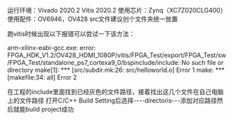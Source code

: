 运行环境：Vivado 2020.2
          Vitis 2020.2
使用芯片：Zynq（XC7Z020CLG400）
使用配件：OV6946，OV428
src文件建议创个文件夹统一放置



跑vitis时候出现以下报错可以尝试一下该方法：
 
arm-xilinx-eabi-gcc.exe: error: FPGA_HDK_V1.2/OV428_HDMI_1080P/vitis/FPGA_Test/export/FPGA_Test/sw/FPGA_Test/standalone_ps7_cortexa9_0/bspinclude/include: No such file or directory
 make[1]: *** [src/subdir.mk:26: src/helloworld.o] Error 1
 make: *** [makefile:34: all] Error 2


在工程的include里面找到已经灰色的文件路径，接着找出这几个文件在自己电脑上的文件路径
打开C/C++ Build Setting后选择----directoris---添加对应路径然后就能build project成功
